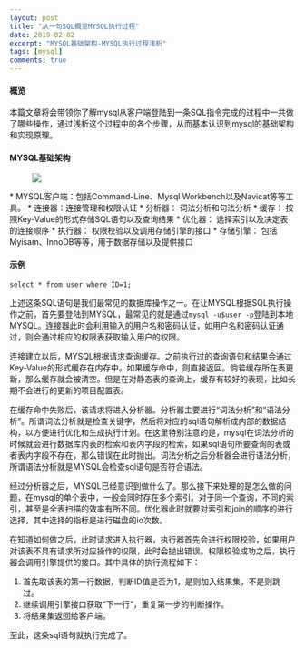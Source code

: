 ```yaml
---
layout: post
title: "从一句SQL概览MYSQL执行过程"
date: 2019-02-02
excerpt: "MYSQL基础架构-MYSQL执行过程浅析"
tags: [mysql]
comments: true
---
```

  #### 概览
  本篇文章将会带领你了解mysql从客户端登陆到一条SQL指令完成的过程中一共做了哪些操作，通过浅析这个过程中的各个步骤，从而基本认识到mysql的基础架构和实现原理。
  
  #### MYSQL基础架构
  <figure>
    <img src="img/post-pic/mysql-draft.jpg">
  </figure>
  * MYSQL客户端：包括Command-Line、Mysql Workbench以及Navicat等等工具。
  * 连接器：连接管理和权限认证
  * 分析器： 词法分析和句法分析
  * 缓存： 按照Key-Value的形式存储SQL语句以及查询结果
  * 优化器： 选择索引以及决定表的连接顺序
  * 执行器： 权限校验以及调用存储引擎的接口
  * 存储引擎： 包括Myisam、InnoDB等等，用于数据存储以及提供接口
  
  #### 示例
  ```select * from user where ID=1;``` 
 
  上述这条SQL语句是我们最常见的数据库操作之一。在让MYSQL根据SQL执行操作之前，首先要登陆到MYSQL，最常见的就是通过```mysql -u$user -p```登陆到本地MYSQL。连接器此时会利用输入的用户名和密码认证，如用户名和密码认证通过，则会通过相应的权限表获取输入用户的权限。 
    
  连接建立以后，MYSQL根据请求查询缓存。之前执行过的查询语句和结果会通过Key-Value的形式缓存在内存中。如果缓存命中，则直接返回。倘若缓存所在表更新，那么缓存就会被清空。但是在对静态表的查询上，缓存有较好的表现，比如长期不会进行的更新的项目配置表。 
  
  在缓存命中失败后，该请求将进入分析器。分析器主要进行“词法分析”和“语法分析”。所谓词法分析就是检查关键字，然后将对应的sql语句解析成内部的数据结构，以方便进行优化和生成执行计划。在这里特别注意的是，mysql在词法分析的时候就会进行数据库内表的检索和表内字段的检索，如果sql语句所要查询的表或者表内字段不存在，那么错误在此时抛出。词法分析之后分析器会进行语法分析，所谓语法分析就是MYSQL会检查sql语句是否符合语法。 
  
  经过分析器之后，MYSQL已经意识到做什么了。那么接下来处理的是怎么做的问题，在mysql的单个表中，一般会同时存在多个索引。对于同一个查询，不同的索引，甚至是全表扫描的效率有所不同。优化器此时就要对索引和join的顺序的进行选择，其中选择的指标是进行磁盘的io次数。 
  
  在知道如何做之后，此时请求进入执行器，执行器首先会进行权限校验，如果用户对该表不具有请求所对应操作的权限，此时会抛出错误。权限校验成功之后，执行器会调用引擎提供的接口。其中具体的执行流程如下： 
  1. 首先取该表的第一行数据，判断ID值是否为1，是则加入结果集，不是则跳过。 
  2. 继续调用引擎接口获取“下一行”，重复第一步的判断操作。 
  3. 将结果集返回给客户端。
  
  至此，这条sql语句就执行完成了。
  
  
  
  
